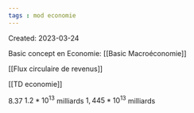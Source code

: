 ```yaml
---
tags : mod economie
---
```

Created: 2023-03-24

Basic concept en Economie:
[[Basic Macroéconomie]] 


[[Flux circulaire de revenus]] 

[[TD economie]] 

8.37
$1.2*10^{13}$ milliards
$1,445*10^{13}$ milliards


